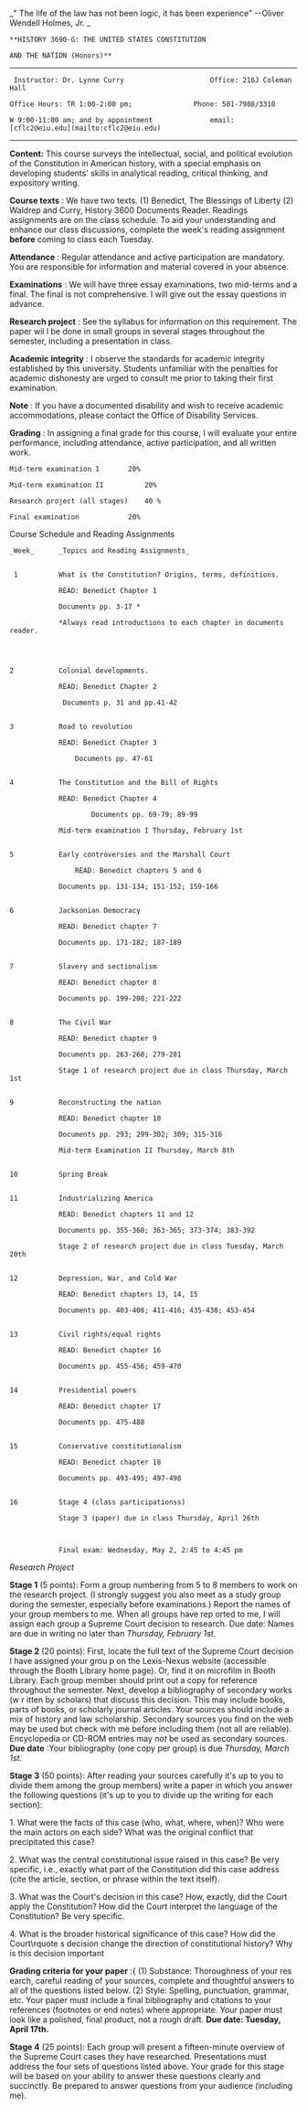 _" The life of the law has not been logic, it has been experience" \--Oliver
Wendell Holmes, Jr. _

    
    
    **HISTORY 3690-G: THE UNITED STATES CONSTITUTION
    AND THE NATION (Honors)** 

* * *
    
    
     Instructor: Dr. Lynne Curry					 Office: 216J Coleman Hall
    Office Hours: TR 1:00-2:00 pm; 				 Phone: 581-7988/3310 
    W 9:00-11:00 am; and by appointment 			 email: [cflc2@eiu.edu](mailto:cflc2@eiu.edu) 

* * *

**Content:** This course surveys the intellectual, social, and political
evolution of the Constitution in American history, with a special emphasis on
developing students' skills in analytical reading, critical thinking, and
expository writing.

**Course texts** : We have two texts. (1) Benedict, The Blessings of Liberty
(2) Waldrep and Curry, History 3600 Documents Reader. Readings assignments are
on the class schedule. To aid your understanding and enhance our class
discussions, complete the week's reading assignment __before__ coming to class
each Tuesday.

**Attendance** : Regular attendance and active participation are mandatory.
You are responsible for information and material covered in your absence.

**Examinations** : We will have three essay examinations, two mid-terms and a
final. The final is not comprehensive. I will give out the essay questions in
advance.

**Research project** : See the syllabus for information on this requirement.
The paper wil l be done in small groups in several stages throughout the
semester, including a presentation in class.

**Academic integrity** : I observe the standards for academic integrity
established by this university. Students unfamiliar with the penalties for
academic dishonesty are urged to consult me prior to taking their first
examination.

**Note** : If you have a documented disability and wish to receive academic
accommodations, please contact the Office of Disability Services.

**Grading** : In assigning a final grade for this course, I will evaluate your
entire performance, including attendance, active participation, and all
written work.

    
    
    Mid-term examination I		 20%
    Mid-term examination II 		 20%
    Research project (all stages)	 40 % 
    Final examination 			 20%

Course Schedule and Reading Assignments

    
    
    _Week_ 	    _Topics and Reading Assignments_
    
    
     1 			What is the Constitution? Origins, terms, definitions. 
    			READ: Benedict Chapter 1 
    			Documents pp. 3-17 *
    			*Always read introductions to each chapter in documents reader.
    
    
    
    2 			Colonial developments.
    			READ: Benedict Chapter 2 
    			 Documents p. 31 and pp.41-42
    
    
    3			Road to revolution
    			READ: Benedict Chapter 3
        		    Documents pp. 47-61 
    
    
    4      		The Constitution and the Bill of Rights
     			READ: Benedict Chapter 4
    	                Documents pp. 69-79; 89-99
    			Mid-term examination I Thursday, February 1st
    
    
    5			Early controversies and the Marshall Court
    		        READ: Benedict chapters 5 and 6
    			Documents pp. 131-134; 151-152; 159-166
    
    
    6			Jacksonian Democracy
    			READ: Benedict chapter 7
    			Documents pp. 171-182; 187-189
    
    
    7			Slavery and sectionalism
    			READ: Benedict chapter 8
    			Documents pp. 199-208; 221-222
    
    
    8 			The Civil War
    			READ: Benedict chapter 9
    			Documents pp. 263-268; 279-281
    			Stage 1 of research project due in class Thursday, March 1st
    
    
    9			Reconstructing the nation
    			READ: Benedict chapter 10
    			Documents pp. 293; 299-302; 309; 315-316
    			Mid-term Examination II Thursday, March 8th
    
    
    10			Spring Break
    
    
    11			Industrializing America
    			READ: Benedict chapters 11 and 12
    			Documents pp. 355-360; 363-365; 373-374; 383-392
    			Stage 2 of research project due in class Tuesday, March 20th
    
    
    12			Depression, War, and Cold War
    			READ: Benedict chapters 13, 14, 15
    			Documents pp. 403-408; 411-416; 435-438; 453-454
    
    
    13			Civil rights/equal rights
    			READ: Benedict chapter 16
    			Documents pp. 455-456; 459-470
    
    
    14			Presidential powers
    			READ: Benedict chapter 17
    			Documents pp. 475-488
    
    
    15			Conservative constitutionalism
    			READ: Benedict chapter 18
    			Documents pp. 493-495; 497-498
    
    
    16			Stage 4 (class participationss)
    			Stage 3 (paper) due in class Thursday, April 26th
    
    			Final exam: Wednesday, May 2, 2:45 to 4:45 pm

_Research Project_

**Stage 1** (5 points): Form a group numbering from 5 to 8 members to work on
the research project. (I strongly suggest you also meet as a study group
during the semester, especially before examinations.) Report the names of your
group members to me. When all groups have rep orted to me, I will assign each
group a Supreme Court decision to research. Due date: Names are due in writing
no later than _Thursday, February 1st._

**Stage 2** (20 points): First, locate the full text of the Supreme Court
decision I have assigned your grou p on the Lexis-Nexus website (accessible
through the Booth Library home page). Or, find it on microfilm in Booth
Library. Each group member should print out a copy for reference throughout
the semester. Next, develop a bibliography of secondary works (w r itten by
scholars) that discuss this decision. This may include books, parts of books,
or scholarly journal articles. Your sources should include a mix of history
and law scholarship. Secondary sources you find on the web may be used but
check with me before including them (not all are reliable). Encyclopedia or
CD-ROM entries may _not_ be used as secondary sources. **Due date** :Your
bibliography (one copy per group) is due _Thursday, March 1st._

**Stage 3** (50 points): After reading your sources carefully it's up to you
to divide them among the group members) write a paper in which you answer the
following questions (it's up to you to divide up the writing for each
section):

1\. What were the facts of this case (who, what, where, when)? Who were the
main actors on each side? What was the original conflict that precipitated
this case?

2\. What was the central constitutional issue raised in this case? Be very
specific, i.e., exactly what part of the Constitution did this case address
(cite the article, section, or phrase within the text itself).

3\. What was the Court's decision in this case? How, exactly, did the Court
apply the Constitution? How did the Court interpret the language of the
Constitution? Be very specific.

4\. What is the broader historical significance of this case? How did the
Court\rquote s decision change the direction of constitutional history? Why is
this decision important

**Grading criteria for your paper** :{ (1) Substance: Thoroughness of your res
earch, careful reading of your sources, complete and thoughtful answers to all
of the questions listed below. (2) Style: Spelling, punctuation, grammar, etc.
Your paper must include a final bibliography and citations to your references
(footnotes or end notes) where appropriate. Your paper must look like a
polished, final product, not a rough draft. **Due date: Tuesday, April 17th.**

**Stage 4** (25 points): Each group will present a fifteen-minute overview of
the Supreme Court cases they have researched. Presentations must address the
four sets of questions listed above. Your grade for this stage will be based
on your ability to answer these questions clearly and succinctly. Be prepared
to answer questions from your audience (including me).

